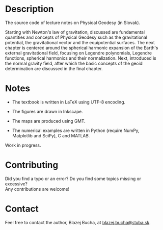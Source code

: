 # Description

The source code of lecture notes on Physical Geodesy (in Slovak).

Starting with Newton's law of gravitation, discussed are fundamental quantities 
and concepts of Physical Geodesy such as the gravitational potential, the 
gravitational vector and the equipotential surfaces.  The next chapter is 
centered around the spherical harmonic expansion of the Earth's external 
gravitational field, focusing on Legendre polynomials, Legendre functions, 
spherical harmonics and their normalization.  Next, introduced is the normal 
gravity field, after which the basic concepts of the geoid determination are 
discussed in the final chapter.


# Notes

* The textbook is written in LaTeX using UTF-8 encoding.

* The figures are drawn in Inkscape.

* The maps are produced using GMT.

* The numerical examples are written in Python (require NumPy, Matplotlib and 
  SciPy), C and MATLAB.

Work in progress.


# Contributing

Did you find a typo or an error?  Do you find some topics missing or excessive?  
Any contributions are welcome!


# Contact

Feel free to contact the author, Blazej Bucha, at 
[blazej.bucha@stuba.sk](mailto:blazej.bucha@stuba.sk).
